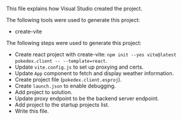 This file explains how Visual Studio created the project.

The following tools were used to generate this project:
- create-vite

The following steps were used to generate this project:
- Create react project with create-vite: `npm init --yes vite@latest pokedex.client -- --template=react`.
- Update `vite.config.js` to set up proxying and certs.
- Update `App` component to fetch and display weather information.
- Create project file (`pokedex.client.esproj`).
- Create `launch.json` to enable debugging.
- Add project to solution.
- Update proxy endpoint to be the backend server endpoint.
- Add project to the startup projects list.
- Write this file.
